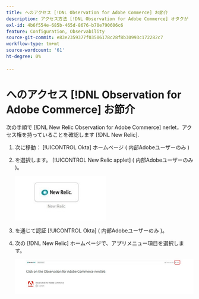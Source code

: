 ```yaml
---
title: へのアクセス [!DNL Observation for Adobe Commerce] お節介
description: アクセス方法 [!DNL Observation for Adobe Commerce] オタクが
exl-id: 4b6f554e-685b-465d-8676-b70e790606c6
feature: Configuration, Observability
source-git-commit: e83e2359377f03506178c28f8b30993c172282c7
workflow-type: tm+mt
source-wordcount: '61'
ht-degree: 0%

---
```


# へのアクセス [!DNL Observation for Adobe Commerce] お節介

次の手順で [!DNL New Relic Observation for Adobe Commerce] nerlet，アクセス権を持っていることを確認します [!DNL New Relic].

1. 次に移動： [!UICONTROL Okta] ホームページ ( 内部Adobeユーザーのみ )
1. を選択します。 [!UICONTROL New Relic applet] ( 内部Adobeユーザーのみ )。

   ![New Relicアプレット](../../assets/tools/observation-for-adobe-commerce/new-relic-applet.jpeg)

1. を通じて認証 [!UICONTROL Okta] ( 内部Adobeユーザーのみ )。
1. 次の [!DNL New Relic] ホームページで、アプリメニュー項目を選択します。

   ![New Relicホームページ](../../assets/tools/observation-for-adobe-commerce/new-relic-homepage.jpeg)
